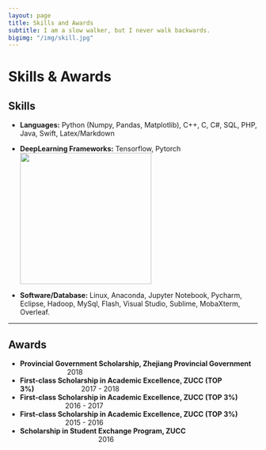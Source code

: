 ```yaml
---
layout: page
title: Skills and Awards
subtitle: I am a slow walker, but I never walk backwards.
bigimg: "/img/skill.jpg"
---
```


# Skills & Awards
<link rel="stylesheet" href="D:/MarkDown/cmd_markdown_win64/cmd_markdown_win64/font-awesome-4.7.0/font-awesome-4.7.0/css/font-awesome.min.css">

## <i class="fa fa-wrench"></i> Skills 

- **Languages:** Python (Numpy, Pandas, Matplotlib), C++, C, C#, SQL, PHP, Java, Swift, Latex/Markdown

- **DeepLearning Frameworks:** Tensorflow, Pytorch <img src="E:/个人主页/icon.jpg" width="265px">

- **Software/Database:** Linux, Anaconda, Jupyter Notebook, Pycharm, Eclipse, Hadoop, MySql, Flash, Visual Studio, Sublime, MobaXterm, Overleaf.

---

## <i class="fa fa-trophy"></i> Awards
- **Provincial Government Scholarship, Zhejiang Provincial Government** &ensp;&ensp;&ensp;&ensp;&ensp;&ensp;&ensp;&ensp;&ensp;&ensp;&ensp;&ensp;&ensp; 2018     
- **First-class Scholarship in Academic Excellence, ZUCC (TOP 3%)**&ensp;&ensp;&ensp;&ensp;&ensp;&ensp;&ensp;&ensp;&ensp;&ensp;&ensp;&ensp;&ensp; 2017 - 2018 
- **First-class Scholarship in Academic Excellence, ZUCC (TOP 3%)** &ensp;&ensp;&ensp;&ensp;&ensp;&ensp;&ensp;&ensp;&ensp;&ensp;&ensp;&ensp;&ensp;2016 - 2017
- **First-class Scholarship in Academic Excellence, ZUCC (TOP 3%)** &ensp;&ensp;&ensp;&ensp;&ensp;&ensp;&ensp;&ensp;&ensp;&ensp;&ensp;&ensp;&ensp;2015 - 2016       
- **Scholarship in Student Exchange Program, ZUCC** &ensp;&ensp;&ensp;&ensp;&ensp;&ensp;&ensp;&ensp;&ensp; &ensp;&ensp;&ensp;&ensp;&ensp;&ensp;&ensp;&ensp;&ensp;&ensp;&ensp;&ensp;&ensp;&ensp;&ensp;&ensp;&ensp;&ensp;&ensp;&ensp;&ensp;&ensp; 2016           







